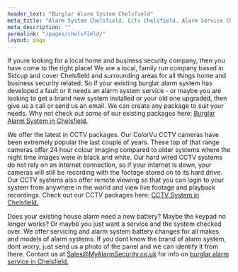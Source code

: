 ```yaml
---
header_text: "Burglar Alarm System Chelsfield"
meta_title: "Alarm System Chelsfield, Cctv Chelsfield. Alarm Service Chelsfield - My Alarm Security"
meta_description: ""
permalink: "/pages/chelsfield/"
layout: page
---
```


If youre looking for a local home and business security company, then you have come to the right place! We are a local, family run company based in Sidcup and cover Chelsfield and surrounding areas for all things home and business security related. So if your existing burglar alarm system has developed a fault or it needs an alarm system service - or maybe you are looking to get a brand new system installed or your old one upgraded, then give us a call or send us an email. We can create any package to suit your needs. Why not check out some of our existing packages here: [Burglar Alarm System in Chelsfield.](/categories/burglar-alarms/)

We offer the latest in CCTV packages. Our ColorVu CCTV cameras have been extremely popular the last couple of years. These top of that range cameras offer 24 hour colour imaging compared to older systems where the night time images were in black and white. Our hard wired CCTV systems do not rely on an internet connection, so if your internet is down, your cameras will still be recording with the footage stored on to its hard drive. Our CCTV systems also offer remote viewing so that you can login to your system from anywhere in the world and view live footage and playback recordings. Check out our CCTV packages here: [CCTV System in Chelsfield.](/categories/cctv/)

Does your existing house alarm need a new battery? Maybe the keypad no longer works? Or maybe you just want a service and the system checked over. We offer servicing and alarm system battery changes for all makes and models of alarm systems. If you dont know the brand of alarm system, dont worry, just send us a photo of the panel and we can identify it from there. Contact us at <Sales@MyAlarmSecurity.co.uk> for info on [burglar alarm service in Chelsfield.](/categories/servicing-and-repairs/)
